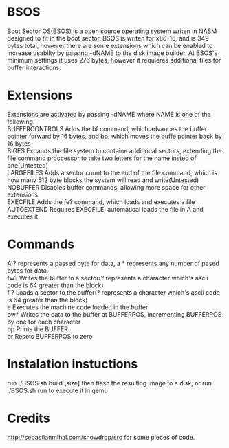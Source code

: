 # BSOS
Boot Sector OS(BSOS) is a open source operating system writen in NASM designed to fit in the boot sector.
BSOS is writen for x86-16, and is 349 bytes total, however there are some extensions which can be enabled to increase usabilty by passing -dNAME to the disk image builder.
At BSOS's minimum settings it uses 276 bytes, however it requieres additional files for buffer interactions.
# Extensions
Extensions are activated by passing -dNAME where NAME is one of the following.\
BUFFERCONTROLS      Adds the bf command, which advances the buffer pointer forward by 16 bytes, and bb, which moves the buffe pointer back by 16 bytes\
BIGFS               Expands the file system to containe additional sectors, extending the file command proccessor to take two letters for the name insted of one(Untested)\
LARGEFILES          Adds a sector count to the end of the file command, which is how many 512 byte blocks the system will read and write(Untested)\
NOBUFFER            Disables buffer commands, allowing more space for other extensions\
EXECFILE            Adds the fe? command, which loads and executes a file\
AUTOEXTEND          Requires EXECFILE, automatical loads the file in A and executes it.
# Commands
A ? represents a passed byte for data, a * represents any number of pased bytes for data.\
fw?                 Writes the buffer to a sector(? represents a character which's ascii code is 64 greater than the block)\
f ?                 Loads a sector to the buffer(? represents a character which's ascii code is 64 greater than the block)\
e                   Executes the machine code loaded in the buffer\
bw*                 Writes the data to the buffer at BUFFERPOS, incrementing BUFFERPOS by one for each character\
bp                  Prints the BUFFER\
br                  Resets BUFFERPOS to zero
# Instalation instuctions
run ./BSOS.sh build [size]
then flash the resulting image to a disk, or run ./BSOS.sh run to execute it in qemu
# Credits
http://sebastianmihai.com/snowdrop/src for some pieces of code.
